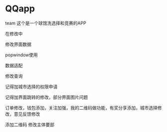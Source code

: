# QQapp
team
这个是一个球馆洗选择和竞赛的APP


在修改中

修改界面数据

popwindow使用

数据适配

修改查询

记得加城市选择的权限申请

记得加界面跳转的修改，部分界面图片问题

订单修改，钱包添加，关注加强，我的二维码做功能，有奖分享添加，城市选择修改，意见反馈修改

添加二维码 修改主体要部
